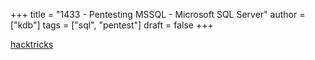 +++
title = "1433 - Pentesting MSSQL - Microsoft SQL Server"
author = ["kdb"]
tags = ["sql", "pentest"]
draft = false
+++

[hacktricks](https://book.hacktricks.xyz/network-services-pentesting/pentesting-mssql-microsoft-sql-server)
